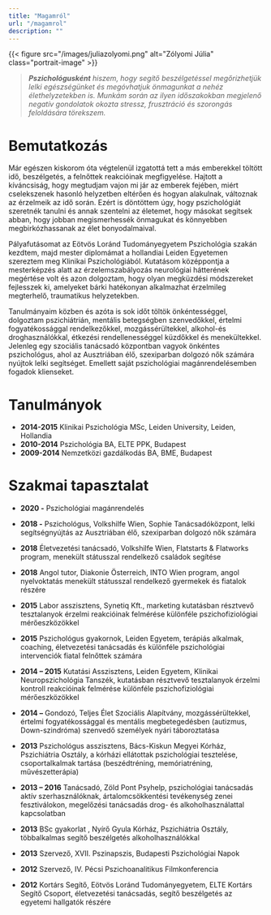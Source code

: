 ```yaml
---
title: "Magamról"
url: "/magamrol"
description: ""
---
```


{{< figure src="/images/juliazolyomi.png" alt="Zólyomi Júlia" class="portrait-image" >}}

> _**Pszichológusként** hiszem, hogy segítő beszélgetéssel megőrizhetjük lelki egészségünket és megóvhatjuk önmagunkat a nehéz élethelyzetekben is. Munkám során az ilyen időszakokban megjelenő negatív gondolatok okozta stressz, frusztráció és szorongás feloldására törekszem._

# Bemutatkozás

Már egészen kiskorom óta végtelenül izgatottá tett a más emberekkel töltött idő, beszélgetés, a felnőttek reakcióinak megfigyelése. Hajtott a kíváncsiság, hogy megtudjam vajon mi jár az emberek fejében, miért cselekszenek hasonló helyzetben eltérően és hogyan alakulnak, változnak az érzelmeik az idő során. Ezért is döntöttem úgy, hogy pszichológiát szeretnék tanulni és annak szentelni az életemet, hogy másokat segítsek abban, hogy jobban megismerhessék önmagukat és könnyebben megbirkózhassanak az élet bonyodalmaival.

Pályafutásomat az Eötvös Loránd Tudományegyetem Pszichológia szakán kezdtem, majd mester diplomámat a hollandiai Leiden Egyetemen szereztem meg Klinikai Pszichológiából. Kutatásom középpontja a mesterképzés alatt az érzelemszabályozás neurológiai hátterének megértése volt és azon dolgoztam, hogy olyan megküzdési módszereket fejlesszek ki, amelyeket bárki hatékonyan alkalmazhat érzelmileg megterhelő, traumatikus helyzetekben.

Tanulmányaim közben és azóta is sok időt töltök önkéntességgel, dolgoztam pszichiátrián, mentális betegségben szenvedőkkel, értelmi fogyatékossággal rendelkezőkkel, mozgássérültekkel, alkohol-és droghasználókkal, étkezési rendellenességgel küzdőkkel és menekültekkel. Jelenleg egy szociális tanácsadó központban vagyok önkéntes pszichológus, ahol az Ausztriában élő, szexiparban dolgozó nők számára nyújtok lelki segítséget. Emellett saját pszichológiai magánrendelésemben fogadok klienseket.

# Tanulmányok

* **2014-2015** Klinikai Pszichológia MSc, Leiden University, Leiden, Hollandia
* **2010-2014** Pszichológia BA, ELTE PPK, Budapest
* **2009-2014** Nemzetközi gazdálkodás BA, BME, Budapest

# Szakmai tapasztalat

* **2020 -** Pszichológiai magánrendelés

* **2018 -** Pszichológus, Volkshilfe Wien, Sophie Tanácsadóközpont, lelki segítségnyújtás az Ausztriában élő, szexiparban dolgozó nők számára

* **2018** Életvezetési tanácsadó, Volkshilfe Wien, Flatstarts & Flatworks program, menekült státusszal rendelkező családok segítése

* **2018** Angol tutor, Diakonie Österreich, INTO Wien program, angol nyelvoktatás menekült státusszal rendelkező gyermekek és fiatalok részére

* **2015** Labor asszisztens, Synetiq Kft., marketing kutatásban résztvevő tesztalanyok érzelmi reakcióinak felmérése különféle pszichofiziológiai mérőeszközökkel

* **2015** Pszichológus gyakornok, Leiden Egyetem, terápiás alkalmak, coaching, életvezetési tanácsadás és különféle pszichológiai intervenciók fiatal felnőttek számára

* **2014 – 2015** Kutatási Asszisztens, Leiden Egyetem, Klinikai Neuropszichológia Tanszék, kutatásban résztvevő tesztalanyok érzelmi kontroll reakcióinak felmérése különféle pszichofiziológiai mérőeszközökkel

* **2014 –** Gondozó, Teljes Élet Szociális Alapítvány, mozgássérültekkel, értelmi fogyatékossággal és mentális megbetegedésben (autizmus, Down-szindróma) szenvedő személyek nyári táboroztatása

* **2013** Pszichológus asszisztens, Bács-Kiskun Megyei Kórház, Pszichiátria Osztály, a kórházi ellátottak pszichológiai tesztelése, csoportalkalmak tartása (beszédtréning, memóriatréning, művészetterápia)

* **2013 – 2016** Tanácsadó, Zöld Pont Psyhelp, pszichológiai tanácsadás aktív szerhasználóknak, ártalomcsökkentési tevékenység zenei fesztiválokon, megelőzési tanácsadás drog- és alkoholhasználattal kapcsolatban

* **2013** BSc gyakorlat , Nyírő Gyula Kórház, Pszichiátria Osztály, többalkalmas segítő beszélgetés alkoholhasználókkal

* **2013** Szervező, XVII. Pszinapszis, Budapesti Pszichológiai Napok

* **2012** Szervező, IV. Pécsi Pszichoanalitikus Filmkonferencia

* **2012** Kortárs Segítő, Eötvös Loránd Tudományegyetem, ELTE Kortárs Segítő Csoport, életvezetési tanácsadás, segítő beszélgetés az egyetemi hallgatók részére
